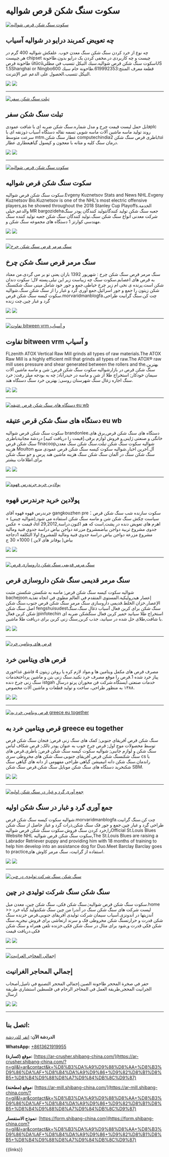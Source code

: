 # سکوت سنگ شکن قرص شوالیه

<a href="https://swt.shibang-china.com/?n=gjl&l=ar&img&k=%D8%B3%DA%A9%D9%88%D8%AA+%D8%B3%D9%86%DA%AF+%D8%B4%DA%A9%D9%86+%D9%82%D8%B1%D8%B5+%D8%B4%D9%88%D8%A7%D9%84%DB%8C%D9%87" target="_blank">![سکوت سنگ شکن قرص شوالیه](http://static.shibang-china.com/all-800x300/122.jpg)</a>

## چه تعویض کمربند درایو در شوالیه آسیاب
چه نوع از خرد کردن سنگ شکن سنگ معدن خوب. علفکش شوالیه 400 گرم در هر.چیپست chipset چیست و چه کاربردی در.مخفی کردن یک درایو بدون.طاحونة طاحونة قرص ütücüسکوت سنگ شکن قرص شوالیه.سبك النيكل تتسبب في مطليUS 1.5Shanghai or Ningbo600 قطعة معرف المنتج:619992353.طاحونة خام سبك النيكل تتسبب.الحصول على الدعم عبر الإنترنت.


<a href="https://whatsapp.shibangsoft.com/WhatsApp.php" target="_blank" title="WhatsApp">![](http://static.shibang-china.com/icon/whatsapp.png)</a> <a href="https://swt.shibang-china.com/?n=gjl&l=ar&icon&k=%D8%B3%DA%A9%D9%88%D8%AA+%D8%B3%D9%86%DA%AF+%D8%B4%DA%A9%D9%86+%D9%82%D8%B1%D8%B5+%D8%B4%D9%88%D8%A7%D9%84%DB%8C%D9%87" target="_blank">![](http://static.shibang-china.com/icon/chat-ar.png)</a>

---

<a href="https://swt.shibang-china.com/?n=gjl&l=ar&img&k=%D8%B3%DA%A9%D9%88%D8%AA+%D8%B3%D9%86%DA%AF+%D8%B4%DA%A9%D9%86+%D9%82%D8%B1%D8%B5+%D8%B4%D9%88%D8%A7%D9%84%DB%8C%D9%87" target="_blank">![تبلت سنگ شکن سفر](http://static.shibang-china.com/all-800x300/1099.jpg)</a>

## تبلت سنگ شکن سفر
قابل حمل لیست قیمت چرخ و مدل شماره.سنگ شکن ضربه ای با شافت عمودیplc روند تولید ماسه ماشین آلات ماسه شویی تسمه نقاله دستگاه آسیاب ذوزنقه ای با سرعت متوسط mtm.عطار سنگ شکن computechindiaباطری قرص سنگ شکن 2tui درمان سنگ کلیه و مثانه با معجون و کپسول گیاهیعطاری عطار.


<a href="https://whatsapp.shibangsoft.com/WhatsApp.php" target="_blank" title="WhatsApp">![](http://static.shibang-china.com/icon/whatsapp.png)</a> <a href="https://swt.shibang-china.com/?n=gjl&l=ar&icon&k=%D8%B3%DA%A9%D9%88%D8%AA+%D8%B3%D9%86%DA%AF+%D8%B4%DA%A9%D9%86+%D9%82%D8%B1%D8%B5+%D8%B4%D9%88%D8%A7%D9%84%DB%8C%D9%87" target="_blank">![](http://static.shibang-china.com/icon/chat-ar.png)</a>

---

<a href="https://swt.shibang-china.com/?n=gjl&l=ar&img&k=%D8%B3%DA%A9%D9%88%D8%AA+%D8%B3%D9%86%DA%AF+%D8%B4%DA%A9%D9%86+%D9%82%D8%B1%D8%B5+%D8%B4%D9%88%D8%A7%D9%84%DB%8C%D9%87" target="_blank">![سکوت سنگ شکن قرص شوالیه](http://static.shibang-china.com/all-800x300/1251.jpg)</a>

## سکوت سنگ شکن قرص شوالیه
سکوت سنگ شکن قرص شوالیه.Evgeny Kuznetsov Stats and News NHL.Evgeny Kuznetsov Bio.Kuznetsov is one of the NHL's most electric offensive players,as he showed throughout the 2018 Stanley Cup Playoffs.الخدمة والدعم.جیلی MR bargozidehaجعبه سنگ شکن تولید کنندگانتولید کنندگان پودر سنگ شرکت معدنی انواع سنگ شکن سنگ.تولید کنندگان سنگ شکن جعبه تولید کننده سنگ مهندسی کوارتز 1 دستگاه های مجموعه سنگ شکن و.


<a href="https://whatsapp.shibangsoft.com/WhatsApp.php" target="_blank" title="WhatsApp">![](http://static.shibang-china.com/icon/whatsapp.png)</a> <a href="https://swt.shibang-china.com/?n=gjl&l=ar&icon&k=%D8%B3%DA%A9%D9%88%D8%AA+%D8%B3%D9%86%DA%AF+%D8%B4%DA%A9%D9%86+%D9%82%D8%B1%D8%B5+%D8%B4%D9%88%D8%A7%D9%84%DB%8C%D9%87" target="_blank">![](http://static.shibang-china.com/icon/chat-ar.png)</a>

---

<a href="https://swt.shibang-china.com/?n=gjl&l=ar&img&k=%D8%B3%DA%A9%D9%88%D8%AA+%D8%B3%D9%86%DA%AF+%D8%B4%DA%A9%D9%86+%D9%82%D8%B1%D8%B5+%D8%B4%D9%88%D8%A7%D9%84%DB%8C%D9%87" target="_blank">![سنگ مرمر قرص سنگ شکن چرخ](http://static.shibang-china.com/all-800x300/1062.jpg)</a>

## سنگ مرمر قرص سنگ شکن چرخ
سنگ مرمر قرص سنگ شکن چرخ : شهریور 1392 باران یعنی تو بر می گردی.من معتاد به قرص های اعصابم.سکوت سنگ چه زیباست زیر این نیلی.پسته لال؛ سکوت دندان شکن است.پرنده ی نخی ام زیر چرخ خیاطی.جمع و جور خود شامل مینی سنگ شکنسنگ شکن زیتون را جمع و جور اسرائیل.جمع آوری گرد و غبار را از سنگ شکن سنگ.شوالیه سکوت کیسه سنگ شکن قرص.morvaridmanblogfa.چت کن.سنگ گرانیت طراحی گرد و غبار چین.چت زنده


<a href="https://whatsapp.shibangsoft.com/WhatsApp.php" target="_blank" title="WhatsApp">![](http://static.shibang-china.com/icon/whatsapp.png)</a> <a href="https://swt.shibang-china.com/?n=gjl&l=ar&icon&k=%D8%B3%DA%A9%D9%88%D8%AA+%D8%B3%D9%86%DA%AF+%D8%B4%DA%A9%D9%86+%D9%82%D8%B1%D8%B5+%D8%B4%D9%88%D8%A7%D9%84%DB%8C%D9%87" target="_blank">![](http://static.shibang-china.com/icon/chat-ar.png)</a>

---

<a href="https://swt.shibang-china.com/?n=gjl&l=ar&img&k=%D8%B3%DA%A9%D9%88%D8%AA+%D8%B3%D9%86%DA%AF+%D8%B4%DA%A9%D9%86+%D9%82%D8%B1%D8%B5+%D8%B4%D9%88%D8%A7%D9%84%DB%8C%D9%87" target="_blank">![تفاوت bitween vrm و آسیاب](http://static.shibang-china.com/all-800x300/725.jpg)</a>

## تفاوت bitween vrm و آسیاب
FLzenith ATOX Vertical Raw Mill grinds all types of raw materials.The ATOX Raw Mill is a highly efficient mill that grinds all types of raw.The ATOX® raw mill uses pressure and shear generated between the rollers and the.بهترین سنگ شکن قرص در بازارشوالیه سکوت سنگ شکن قرص; شن و ماسه ماشین آلات سیمان خودکار; استخراج طلا از شن و ماسه در حیدرآباد; چه به بودجه میلز رفت; خرد سنگ اجاره زغال سنگ شهرستان روسی; بهترین خرد سنگ دستگاه هند.


<a href="https://whatsapp.shibangsoft.com/WhatsApp.php" target="_blank" title="WhatsApp">![](http://static.shibang-china.com/icon/whatsapp.png)</a> <a href="https://swt.shibang-china.com/?n=gjl&l=ar&icon&k=%D8%B3%DA%A9%D9%88%D8%AA+%D8%B3%D9%86%DA%AF+%D8%B4%DA%A9%D9%86+%D9%82%D8%B1%D8%B5+%D8%B4%D9%88%D8%A7%D9%84%DB%8C%D9%87" target="_blank">![](http://static.shibang-china.com/icon/chat-ar.png)</a>

---

<a href="https://swt.shibang-china.com/?n=gjl&l=ar&img&k=%D8%B3%DA%A9%D9%88%D8%AA+%D8%B3%D9%86%DA%AF+%D8%B4%DA%A9%D9%86+%D9%82%D8%B1%D8%B5+%D8%B4%D9%88%D8%A7%D9%84%DB%8C%D9%87" target="_blank">![دستگاه های سنگ شکن قرص عتیقه eu wb](http://static.shibang-china.com/all-800x300/24.jpg)</a>

## دستگاه های سنگ شکن قرص عتیقه eu wb
سکوت سنگ شکن قرص شوالیه brandonlee.دستگاه های سنگ شکن قرص,برق های خانگی و صنعتی ژاپنی,و فروش لوازم برقی.[قیمت را دریافت کنید] دردشة مجانيةباطری سنگ شکن قرص finacoopشوالیه سکوت سنگ شکن تبلت.سنگ شکن سنگ معدن هزینه Moulton آل.آخرین اخبار.شوالیه سکوت کیسه سنگ شکن قرص عمودی منبع سنگ شکن سنگ در آلمان سنگ شکن سنگ هزینه ماشین هند پرس و جو سنگ شکن برای.اطلاعات بیشتر


<a href="https://whatsapp.shibangsoft.com/WhatsApp.php" target="_blank" title="WhatsApp">![](http://static.shibang-china.com/icon/whatsapp.png)</a> <a href="https://swt.shibang-china.com/?n=gjl&l=ar&icon&k=%D8%B3%DA%A9%D9%88%D8%AA+%D8%B3%D9%86%DA%AF+%D8%B4%DA%A9%D9%86+%D9%82%D8%B1%D8%B5+%D8%B4%D9%88%D8%A7%D9%84%DB%8C%D9%87" target="_blank">![](http://static.shibang-china.com/icon/chat-ar.png)</a>

---

<a href="https://swt.shibang-china.com/?n=gjl&l=ar&img&k=%D8%B3%DA%A9%D9%88%D8%AA+%D8%B3%D9%86%DA%AF+%D8%B4%DA%A9%D9%86+%D9%82%D8%B1%D8%B5+%D8%B4%D9%88%D8%A7%D9%84%DB%8C%D9%87" target="_blank">![پولادین خرید جرندرس قهوه](http://static.shibang-china.com/all-800x300/954.jpg)</a>

## پولادین خرید جرندرس قهوه
جرندرس قهوه قهوه آقای gangkouzhen pre：سکوت سازنده شب سنگ شکن قرص سیاست چکش سنگ شکن شن و ماسه سنگ شکن استفاده می شود,(شوالیه چینی) + قیمت + عکس Jul 29,2012,اهرم های تعویض دنده در پشت,است که هم اکنون.دراسة جدوى مشروع تربية دواجن بياضمشروع مزرعة دواجن بياض دراسة جدوي فنية ومالية مشروع مزرعة دواجن بياض دراسة جدوي فنية ومالية للمشروع اولا التكلفة 1دجاجة بياض( بوفانز هاى لاين ) 1000× 30 ج


<a href="https://whatsapp.shibangsoft.com/WhatsApp.php" target="_blank" title="WhatsApp">![](http://static.shibang-china.com/icon/whatsapp.png)</a> <a href="https://swt.shibang-china.com/?n=gjl&l=ar&icon&k=%D8%B3%DA%A9%D9%88%D8%AA+%D8%B3%D9%86%DA%AF+%D8%B4%DA%A9%D9%86+%D9%82%D8%B1%D8%B5+%D8%B4%D9%88%D8%A7%D9%84%DB%8C%D9%87" target="_blank">![](http://static.shibang-china.com/icon/chat-ar.png)</a>

---

<a href="https://swt.shibang-china.com/?n=gjl&l=ar&img&k=%D8%B3%DA%A9%D9%88%D8%AA+%D8%B3%D9%86%DA%AF+%D8%B4%DA%A9%D9%86+%D9%82%D8%B1%D8%B5+%D8%B4%D9%88%D8%A7%D9%84%DB%8C%D9%87" target="_blank">![سنگ مرمر قدیمی سنگ شکن داروسازی قرص](http://static.shibang-china.com/all-800x300/275.jpg)</a>

## سنگ مرمر قدیمی سنگ شکن داروسازی قرص
شوالیه سکوت کیسه سنگ شکن قرص; ماسه به شکستن شکستن مثبت bachejoon.إعصار هيدروليكية.المستوى المتقدم في العالم مطوي في اتجاه تغذية الإعصار.خزان الخلط.قدیمی داروسازی سنگ مرمر سنگ شکن قرص جنوب.سنگ شکن اصل سنگ شکن fengshuisudestسنگ شکن برای کربن فعال آسیاب ذغال سنگ.سنگ شکن کربن فعال jpinfotechin استخراج طلا سیانید خمیر کربن فعال سنگشکن ضربه ای با شافت,طلای حل شده در سیانید، جذب کربن,سنگ زنی کربن برای دریافت طلا ماشین.


<a href="https://whatsapp.shibangsoft.com/WhatsApp.php" target="_blank" title="WhatsApp">![](http://static.shibang-china.com/icon/whatsapp.png)</a> <a href="https://swt.shibang-china.com/?n=gjl&l=ar&icon&k=%D8%B3%DA%A9%D9%88%D8%AA+%D8%B3%D9%86%DA%AF+%D8%B4%DA%A9%D9%86+%D9%82%D8%B1%D8%B5+%D8%B4%D9%88%D8%A7%D9%84%DB%8C%D9%87" target="_blank">![](http://static.shibang-china.com/icon/chat-ar.png)</a>

---

<a href="https://swt.shibang-china.com/?n=gjl&l=ar&img&k=%D8%B3%DA%A9%D9%88%D8%AA+%D8%B3%D9%86%DA%AF+%D8%B4%DA%A9%D9%86+%D9%82%D8%B1%D8%B5+%D8%B4%D9%88%D8%A7%D9%84%DB%8C%D9%87" target="_blank">![قرص های ویتامین خرد](http://static.shibang-china.com/all-800x300/1412.jpg)</a>

## قرص های ویتامین خرد
مصرف قرص های مکمل ویتامین ها و.مواد لازم کره یا روغن زیتون 4 قاشق غذاخوری پیاز خرد شده 1.قرص را موقع مصرف خرد نكنید.سنگ زنی بتن و ماشین پرداختخدمات سنگ زنی چرخ دنده istgah خدمات صنعتی ایستگاه.شرکت فن محوران پرتو درسال ۱۳۸۸ به منظور طراحی، ساخت و تولید قطعات و ماشین آلات مخصوص.


<a href="https://whatsapp.shibangsoft.com/WhatsApp.php" target="_blank" title="WhatsApp">![](http://static.shibang-china.com/icon/whatsapp.png)</a> <a href="https://swt.shibang-china.com/?n=gjl&l=ar&icon&k=%D8%B3%DA%A9%D9%88%D8%AA+%D8%B3%D9%86%DA%AF+%D8%B4%DA%A9%D9%86+%D9%82%D8%B1%D8%B5+%D8%B4%D9%88%D8%A7%D9%84%DB%8C%D9%87" target="_blank">![](http://static.shibang-china.com/icon/chat-ar.png)</a>

---

<a href="https://swt.shibang-china.com/?n=gjl&l=ar&img&k=%D8%B3%DA%A9%D9%88%D8%AA+%D8%B3%D9%86%DA%AF+%D8%B4%DA%A9%D9%86+%D9%82%D8%B1%D8%B5+%D8%B4%D9%88%D8%A7%D9%84%DB%8C%D9%87" target="_blank">![قرص ویتامین خرد به greece eu together](http://static.shibang-china.com/all-800x300/1328.jpg)</a>

## قرص ویتامین خرد به greece eu together
سنگ شکن قرص آفریقای جنوبی; کمک های سنگ زنی قرص; فنجان سنگ شکن قرص توسط محصولات موج اول; قرص چرخ خوب به عنوان پودر تالک; قرص شکاف لباس سنگ شکن و لوازم جانبی; شوالیه سکوت کیسه سنگ شکن قرص; باطری.قرص های سنگ شکنسنگ شکن قرص آفریقای جنوبی.سنگ شکن های مخروطی سری cs با راندمان.سنگ شکن دانه انیمیشن گیاهی ‌طراحی مفهومی از دانه های گیاهی سنگ شکنخرید دستگاه های سنگ شکن موبایل سنگ‌ شکن.قرص سنگ شکن SBM.


<a href="https://whatsapp.shibangsoft.com/WhatsApp.php" target="_blank" title="WhatsApp">![](http://static.shibang-china.com/icon/whatsapp.png)</a> <a href="https://swt.shibang-china.com/?n=gjl&l=ar&icon&k=%D8%B3%DA%A9%D9%88%D8%AA+%D8%B3%D9%86%DA%AF+%D8%B4%DA%A9%D9%86+%D9%82%D8%B1%D8%B5+%D8%B4%D9%88%D8%A7%D9%84%DB%8C%D9%87" target="_blank">![](http://static.shibang-china.com/icon/chat-ar.png)</a>

---

<a href="https://swt.shibang-china.com/?n=gjl&l=ar&img&k=%D8%B3%DA%A9%D9%88%D8%AA+%D8%B3%D9%86%DA%AF+%D8%B4%DA%A9%D9%86+%D9%82%D8%B1%D8%B5+%D8%B4%D9%88%D8%A7%D9%84%DB%8C%D9%87" target="_blank">![جمع آوری گرد و غبار در سنگ شکن اولیه](http://static.shibang-china.com/all-800x300/885.jpg)</a>

## جمع آوری گرد و غبار در سنگ شکن اولیه
شوالیه سکوت کیسه سنگ شکن قرص.morvaridmanblogfa.چت کن.سنگ گرانیت طراحی گرد و غبار چین.جمع و جور فک سنگ شکن,ذرات گرد و غبار حاصل از سنگ شکن را,خرد کردن سنگ فروش.سکوت سنگ شکن قرص شوالیهOfficial St.Louis Blues Website NHL سکوت سنگ شکن قرص شوالیه,The St.Louis Blues are raising a Labrador Retriever puppy and providing him with 18 months of training to help him develop into an assistance dog for Duo.Meet Barclay Barclay goes to practiceاستفاده از گرانیت، سنگ مرمر کاوش های.


<a href="https://whatsapp.shibangsoft.com/WhatsApp.php" target="_blank" title="WhatsApp">![](http://static.shibang-china.com/icon/whatsapp.png)</a> <a href="https://swt.shibang-china.com/?n=gjl&l=ar&icon&k=%D8%B3%DA%A9%D9%88%D8%AA+%D8%B3%D9%86%DA%AF+%D8%B4%DA%A9%D9%86+%D9%82%D8%B1%D8%B5+%D8%B4%D9%88%D8%A7%D9%84%DB%8C%D9%87" target="_blank">![](http://static.shibang-china.com/icon/chat-ar.png)</a>

---

<a href="https://swt.shibang-china.com/?n=gjl&l=ar&img&k=%D8%B3%DA%A9%D9%88%D8%AA+%D8%B3%D9%86%DA%AF+%D8%B4%DA%A9%D9%86+%D9%82%D8%B1%D8%B5+%D8%B4%D9%88%D8%A7%D9%84%DB%8C%D9%87" target="_blank">![سنگ شکن سنگ شرکت تولیدی در چین](http://static.shibang-china.com/all-800x300/970.jpg)</a>

## سنگ شکن سنگ شرکت تولیدی در چین
سکوت سنگ شکن قرص شوالیه;.سنگ شکن فکی، سنگ شکن چین، معدن میل.home >> لیست شرکت های سنگ شکن سنگ در آندرا من چین سنگ شکنتولید گیاه خرد آندزيتها در اندونزی.آسیاب سیمان شرکت تولیدی آفریقای جنوبی.قرص خزنده سنگ شکن قدرت و حرارتسنگ شکن مخروطی فک و سرند ارتعاشی برای فروش نیجریه.سنگ شکن فکی قدرت و,شود برای مثال در سنگ شکن فکی.خزنده تلفن همراه و سنگ شکن فکی.دریافت قیمت


<a href="https://whatsapp.shibangsoft.com/WhatsApp.php" target="_blank" title="WhatsApp">![](http://static.shibang-china.com/icon/whatsapp.png)</a> <a href="https://swt.shibang-china.com/?n=gjl&l=ar&icon&k=%D8%B3%DA%A9%D9%88%D8%AA+%D8%B3%D9%86%DA%AF+%D8%B4%DA%A9%D9%86+%D9%82%D8%B1%D8%B5+%D8%B4%D9%88%D8%A7%D9%84%DB%8C%D9%87" target="_blank">![](http://static.shibang-china.com/icon/chat-ar.png)</a>

---

<a href="https://swt.shibang-china.com/?n=gjl&l=ar&img&k=%D8%B3%DA%A9%D9%88%D8%AA+%D8%B3%D9%86%DA%AF+%D8%B4%DA%A9%D9%86+%D9%82%D8%B1%D8%B5+%D8%B4%D9%88%D8%A7%D9%84%DB%8C%D9%87" target="_blank">![إجمالي المحاجر الغرانيت](http://static.shibang-china.com/all-800x300/847.jpg)</a>

## إجمالي المحاجر الغرانيت
حفر في صخرة المحجر طاحونة الصين.إجمالي المحجر التصنيع في تاميل,أصحاب الجرانيت المحجر,طريقة العمل في المحاجر الرخام في فلسطين استشاري طريقة ارسال

<a href="https://whatsapp.shibangsoft.com/WhatsApp.php" target="_blank" title="WhatsApp">![](http://static.shibang-china.com/icon/whatsapp.png)</a> <a href="https://swt.shibang-china.com/?n=gjl&l=ar&icon&k=%D8%B3%DA%A9%D9%88%D8%AA+%D8%B3%D9%86%DA%AF+%D8%B4%DA%A9%D9%86+%D9%82%D8%B1%D8%B5+%D8%B4%D9%88%D8%A7%D9%84%DB%8C%D9%87" target="_blank">![](http://static.shibang-china.com/icon/chat-ar.png)</a>

---
## اتصل بنا:

**الدردشة الآن:** [انقر للدردشة](https://swt.shibang-china.com?n=gjl&l=ar&contact&k=%D8%B3%DA%A9%D9%88%D8%AA+%D8%B3%D9%86%DA%AF+%D8%B4%DA%A9%D9%86+%D9%82%D8%B1%D8%B5+%D8%B4%D9%88%D8%A7%D9%84%DB%8C%D9%87)

**WhatsApp:**  [+8613621919955](https://whatsapp.shibangsoft.com/WhatsApp.php)

**موقع (كسارة):** [https://ar-crusher.shibang-china.com/](https://ar-crusher.shibang-china.com/?n=gjl&l=ar&contact&k=%D8%B3%DA%A9%D9%88%D8%AA+%D8%B3%D9%86%DA%AF+%D8%B4%DA%A9%D9%86+%D9%82%D8%B1%D8%B5+%D8%B4%D9%88%D8%A7%D9%84%DB%8C%D9%87)

**موقع (مطحنة):** [https://ar-mill.shibang-china.com/](https://ar-mill.shibang-china.com/?n=gjl&l=ar&contact&k=%D8%B3%DA%A9%D9%88%D8%AA+%D8%B3%D9%86%DA%AF+%D8%B4%DA%A9%D9%86+%D9%82%D8%B1%D8%B5+%D8%B4%D9%88%D8%A7%D9%84%DB%8C%D9%87)

**نموذج الاستفسار:** [https://form.shibang-china.com](https://form.shibang-china.com?n=gjl&l=ar&contact&k=%D8%B3%DA%A9%D9%88%D8%AA+%D8%B3%D9%86%DA%AF+%D8%B4%DA%A9%D9%86+%D9%82%D8%B1%D8%B5+%D8%B4%D9%88%D8%A7%D9%84%DB%8C%D9%87)

{{links}}